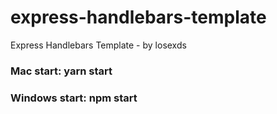 # express-handlebars-template
Express Handlebars Template - by losexds

### Mac start: yarn start
### Windows start: npm start
